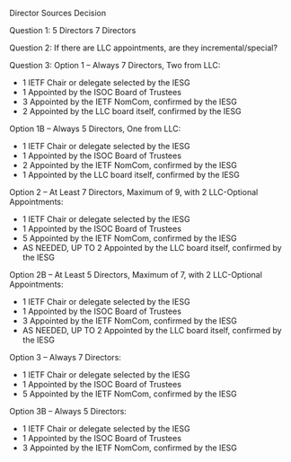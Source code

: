 Director Sources Decision

Question 1:
5 Directors 
7 Directors 

Question 2:
If there are LLC appointments, are they incremental/special?

Question 3:
Option 1 – Always 7 Directors, Two from LLC:

* 1 IETF Chair or delegate selected by the IESG
* 1 Appointed by the ISOC Board of Trustees
* 3 Appointed by the IETF NomCom, confirmed by the IESG
* 2 Appointed by the LLC board itself, confirmed by the IESG

Option 1B – Always 5 Directors, One from LLC:

* 1 IETF Chair or delegate selected by the IESG
* 1 Appointed by the ISOC Board of Trustees
* 2 Appointed by the IETF NomCom, confirmed by the IESG
* 1 Appointed by the LLC board itself, confirmed by the IESG

Option 2 – At Least 7 Directors, Maximum of 9, with 2 LLC-Optional Appointments:

* 1 IETF Chair or delegate selected by the IESG
* 1 Appointed by the ISOC Board of Trustees
* 5 Appointed by the IETF NomCom, confirmed by the IESG
* AS NEEDED, UP TO 2 Appointed by the LLC board itself, confirmed by the IESG

Option 2B – At Least 5 Directors, Maximum of 7, with 2 LLC-Optional Appointments:

* 1 IETF Chair or delegate selected by the IESG
* 1 Appointed by the ISOC Board of Trustees
* 3 Appointed by the IETF NomCom, confirmed by the IESG
* AS NEEDED, UP TO 2 Appointed by the LLC board itself, confirmed by the IESG

Option 3 – Always 7 Directors:

* 1 IETF Chair or delegate selected by the IESG
* 1 Appointed by the ISOC Board of Trustees
* 5 Appointed by the IETF NomCom, confirmed by the IESG 

Option 3B – Always 5 Directors:

* 1 IETF Chair or delegate selected by the IESG
* 1 Appointed by the ISOC Board of Trustees
* 3 Appointed by the IETF NomCom, confirmed by the IESG 
